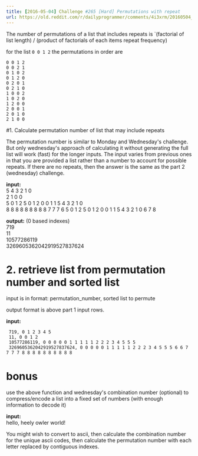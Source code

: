 ```yaml
---
title: [2016-05-04] Challenge #265 [Hard] Permutations with repeat
url: https://old.reddit.com/r/dailyprogrammer/comments/4i3xrm/20160504_challenge_265_hard_permutations_with/
---
```


The number of permutations of a list that includes repeats is `(factorial of list length) / (product of factorials of each items repeat frequency)

for the list `0 0 1 2` the permutations in order are

    0 0 1 2
    0 0 2 1
    0 1 0 2
    0 1 2 0
    0 2 0 1
    0 2 1 0
    1 0 0 2
    1 0 2 0
    1 2 0 0
    2 0 0 1
    2 0 1 0
    2 1 0 0

#1.  Calculate permutation number of list that may include repeats

The permutation number is similar to Monday and Wednesday's challenge.  But only wednesday's approach of calculating it without generating the full list will work (fast) for the longer inputs.  The input varies from previous ones in that you are provided a list rather than a number to account for possible repeats.  If there are no repeats, then the answer is the same as the part 2 (wednesday) challenge.

**input:**  
5 4 3 2 1 0  
2 1 0 0  
5 0 1 2 5 0 1 2 0 0 1 1 5 4 3 2 1 0  
8 8 8 8 8 8 8 8 8 7 7 7 6 5 0 1 2 5 0 1 2 0 0 1 1 5 4 3 2 1 0 6 7 8

**output:** (0 based indexes)  
719  
11  
10577286119  
3269605362042919527837624

# 2. retrieve list from permutation number and sorted list

input is in format: permutation_number, sorted list to permute

output format is above part 1 input rows.

**input:**

     719, 0 1 2 3 4 5  
     11, 0 0 1 2
     10577286119, 0 0 0 0 0 1 1 1 1 1 2 2 2 3 4 5 5 5
     3269605362042919527837624, 0 0 0 0 0 1 1 1 1 1 2 2 2 3 4 5 5 5 6 6 7 7 7 7 8 8 8 8 8 8 8 8 8 8

# bonus

use the above function and wednesday's combination number (optional) to compress/encode a list into a fixed set of numbers (with enough information to decode it)

**input:**  
hello, heely owler world!

You might wish to convert to ascii, then calculate the combination number for the unique ascii codes, then calculate the permutation number with each letter replaced by contiguous indexes.